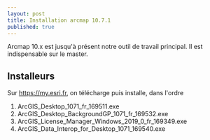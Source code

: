 ```yaml
---
layout: post
title: Installation arcmap 10.7.1
published: true
---
```


Arcmap 10.x est jusqu'à présent notre outil de travail principal. Il est indispensable sur le master.

## Installeurs

Sur https://my.esri.fr, on télécharge puis installe, dans l'ordre
1. ArcGIS_Desktop_1071_fr_169511.exe
2. ArcGIS_Desktop_BackgroundGP_1071_fr_169532.exe
3. ArcGIS_License_Manager_Windows_2019_0_fr_169349.exe
4. ArcGIS_Data_Interop_for_Desktop_1071_169540.exe


